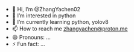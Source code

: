 - 👋 Hi, I’m @ZhangYachen02
- 👀 I’m interested in python
- 🌱 I’m currently learning python, yolov8
- 📫 How to reach me zhangyachen@proton.me
- 😄 Pronouns: ...
- ⚡ Fun fact: ...

<!---
ZhangYachen02/ZhangYachen02 is a ✨ special ✨ repository because its `README.md` (this file) appears on your GitHub profile.
You can click the Preview link to take a look at your changes.
--->
